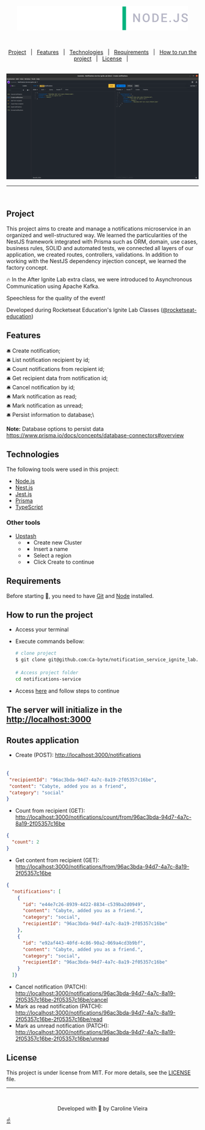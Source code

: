 <div align="center" id="top">
<p>
  <img alt="" src="./public/logo-ignite-lab-nodejs.svg">
</p>

<br>
<p align="center">
  <a href="#project">Project</a> &#xa0; | &#xa0;
  <a href="#features">Features</a> &#xa0; | &#xa0;
  <a href="#technologies">Technologies</a> &#xa0; | &#xa0;
  <a href="#requirements">Requirements</a> &#xa0; | &#xa0;
  <a href="#how-to-run-the-project">How to run the project</a> &#xa0; | &#xa0;
  <a href="#license">License</a> &#xa0; | &#xa0;
</p>

<br>
  <img src="./public/ignite-lab-insomnia.png" width="1100px" alt="Notifications Service" />
</div>


---

<br>

## Project ##

This project aims to create and manage a notifications microservice in an organized and well-structured way.
We learned the particularities of the NestJS framework integrated with Prisma such as ORM, domain, use cases, business rules, SOLID and automated tests, we connected all layers of our application, we created routes, controllers, validations.
In addition to working with the NestJS dependency injection concept, we learned the factory concept.

:fire: In the After Ignite Lab extra class, we were introduced to Asynchronous Communication using Apache Kafka.

Speechless for the quality of the event!

Developed during Rocketseat Education's Ignite Lab Classes ([@rocketseat-education](https://github.com/rocketseat-education))

## Features ##

:bellhop_bell: Create notification;\
:bellhop_bell: List notification recipient by id;\
:bellhop_bell: Count notifications from recipient id;\
:bellhop_bell: Get recipient data from notification id;\
:bellhop_bell: Cancel notification by id;\
:bellhop_bell: Mark notification as read;\
:bellhop_bell: Mark notification as unread;\
:bellhop_bell: Persist information to database;\

**Note:**
Database options to persist data <https://www.prisma.io/docs/concepts/database-connectors#overview>

## Technologies ##

The following tools were used in this project:

- [Node.js](https://nodejs.org/)
- [Nest.js](https://nestjs.com/)
- [Jest.js](https://jestjs.io/)
- [Prisma](https://www.prisma.io/)
- [TypeScript](https://www.typescriptlang.org/)

### Other tools ###

- [Upstash](https://upstash.com/)
    - - Create new Cluster
    - - Insert a name
    - - Select a region
    - - Click Create to continue

## Requirements ##

Before starting :checkered_flag:, you need to have [Git](https://git-scm.com) and [Node](https://nodejs.org/en/) installed.

## How to run the project ##

- Access your terminal
- Execute commands bellow:

  ```bash
  # clone project
  $ git clone git@github.com:Ca-byte/notification_service_ignite_lab.git

  # Access project folder 
  cd notifications-service
  ```

- Access [here](README-NESTJS.md) and follow steps to continue

## The server will initialize in the <http://localhost:3000>

## Routes application ##

- Create (POST): <http://localhost:3000/notifications>

```json

{
 "recipientId": "96ac3bda-94d7-4a7c-8a19-2f05357c16be",
 "content": "Cabyte, added you as a friend",
 "category": "social"
}

```

- Count from recipient (GET): <http://localhost:3000/notifications/count/from/96ac3bda-94d7-4a7c-8a19-2f05357c16be>

```json
{
  "count": 2
}
```

- Get content from recipient (GET): <http://localhost:3000/notifications/from/96ac3bda-94d7-4a7c-8a19-2f05357c16be>

```json
{
  "notifications": [
    {
      "id": "e44e7c26-8939-4d22-8834-c539ba2d0949",
      "content": "Cabyte, added you as a friend.",
      "category": "social",
      "recipientId": "96ac3bda-94d7-4a7c-8a19-2f05357c16be"
    },
    {
      "id": "e92af443-40fd-4c86-90a2-069a4cd3b9bf",
      "content": "Cabyte, added you as a friend.",
      "category": "social",
      "recipientId": "96ac3bda-94d7-4a7c-8a19-2f05357c16be"
    }
  ]}
```

- Cancel notification (PATCH): <http://localhost:3000/notifications/96ac3bda-94d7-4a7c-8a19-2f05357c16be-2f05357c16be/cancel>
- Mark as read notification (PATCH): <http://localhost:3000/notifications/96ac3bda-94d7-4a7c-8a19-2f05357c16be-2f05357c16be/read>
- Mark as unread notification (PATCH): <http://localhost:3000/notifications/96ac3bda-94d7-4a7c-8a19-2f05357c16be-2f05357c16be/unread>

## License ##

This project is under license from MIT. For more details, see the [LICENSE](LICENSE.md) file.

---


<br>

<p align="center">Developed with 💜 by Caroline Vieira</p>



<a href="#top">☝</a>

